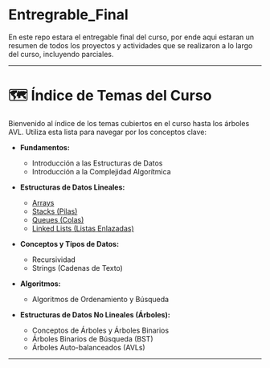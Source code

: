 # Entregrable_Final
En este repo estara el entregable final del curso, por ende aqui estaran un resumen de todos los proyectos y actividades que se realizaron a lo largo del curso, incluyendo parciales.

---
# 🗺️ Índice de Temas del Curso

Bienvenido al índice de los temas cubiertos en el curso hasta los árboles AVL. Utiliza esta lista para navegar por los conceptos clave:

*   **Fundamentos:**
    *   Introducción a las Estructuras de Datos
    *   Introducción a la Complejidad Algorítmica

*   **Estructuras de Datos Lineales:**
    *   [Arrays](Arrays)
    *   [Stacks (Pilas)](Stacks\ (Pilas))
    *   [Queues (Colas)](Queues)
    *   [Linked Lists (Listas Enlazadas)](Linkedlist)

*   **Conceptos y Tipos de Datos:**
    *   Recursividad
    *   Strings (Cadenas de Texto)

*   **Algoritmos:**
    *   Algoritmos de Ordenamiento y Búsqueda

*   **Estructuras de Datos No Lineales (Árboles):**
    *   Conceptos de Árboles y Árboles Binarios
    *   Árboles Binarios de Búsqueda (BST)
    *   Árboles Auto-balanceados (AVLs)

---
